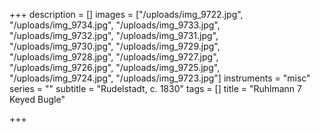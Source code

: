 +++
description = []
images = ["/uploads/img_9722.jpg", "/uploads/img_9734.jpg", "/uploads/img_9733.jpg", "/uploads/img_9732.jpg", "/uploads/img_9731.jpg", "/uploads/img_9730.jpg", "/uploads/img_9729.jpg", "/uploads/img_9728.jpg", "/uploads/img_9727.jpg", "/uploads/img_9726.jpg", "/uploads/img_9725.jpg", "/uploads/img_9724.jpg", "/uploads/img_9723.jpg"]
instruments = "misc"
series = ""
subtitle = "Rudelstadt, c. 1830"
tags = []
title = "Ruhlmann 7 Keyed Bugle"

+++
